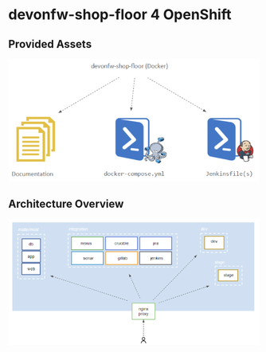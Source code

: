 # devonfw-shop-floor 4 OpenShift

## Provided Assets

![](../readme/devonfw-shop-floor-docker-assets.png)

## Architecture Overview

![](../readme/devonfw-shop-floor-docker-arch.png)
